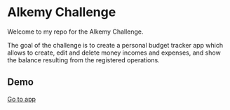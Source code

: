 
# Alkemy Challenge

Welcome to my repo for the Alkemy Challenge.

The goal of the challenge is to create a personal budget tracker app which allows to create, edit and delete money incomes and expenses, and show the balance resulting from the registered operations.


## Demo

[Go to app](/)

